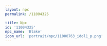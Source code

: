 ```yaml
---
layout: npc
permalink: /11004325

title: Npc
id: '11004325'
npc_name: 'Blake'
icon_url: 'portrait/npc/11000763_idol1_p.png'
---
```

